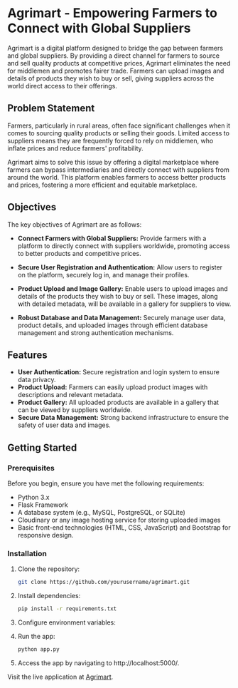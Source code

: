 # Agrimart - Empowering Farmers to Connect with Global Suppliers

Agrimart is a digital platform designed to bridge the gap between farmers and global suppliers. By providing a direct channel for farmers to source and sell quality products at competitive prices, Agrimart eliminates the need for middlemen and promotes fairer trade. Farmers can upload images and details of products they wish to buy or sell, giving suppliers across the world direct access to their offerings.

## Problem Statement

Farmers, particularly in rural areas, often face significant challenges when it comes to sourcing quality products or selling their goods. Limited access to suppliers means they are frequently forced to rely on middlemen, who inflate prices and reduce farmers' profitability. 

Agrimart aims to solve this issue by offering a digital marketplace where farmers can bypass intermediaries and directly connect with suppliers from around the world. This platform enables farmers to access better products and prices, fostering a more efficient and equitable marketplace.

## Objectives

The key objectives of Agrimart are as follows:

- **Connect Farmers with Global Suppliers:** Provide farmers with a platform to directly connect with suppliers worldwide, promoting access to better products and competitive prices.
  
- **Secure User Registration and Authentication:** Allow users to register on the platform, securely log in, and manage their profiles.

- **Product Upload and Image Gallery:** Enable users to upload images and details of the products they wish to buy or sell. These images, along with detailed metadata, will be available in a gallery for suppliers to view.

- **Robust Database and Data Management:** Securely manage user data, product details, and uploaded images through efficient database management and strong authentication mechanisms.

## Features

- **User Authentication:** Secure registration and login system to ensure data privacy.
- **Product Upload:** Farmers can easily upload product images with descriptions and relevant metadata.
- **Product Gallery:** All uploaded products are available in a gallery that can be viewed by suppliers worldwide.
- **Secure Data Management:** Strong backend infrastructure to ensure the safety of user data and images.



## Getting Started

### Prerequisites

Before you begin, ensure you have met the following requirements:
- Python 3.x
- Flask Framework
- A database system (e.g., MySQL, PostgreSQL, or SQLite)
- Cloudinary or any image hosting service for storing uploaded images
- Basic front-end technologies (HTML, CSS, JavaScript) and Bootstrap for responsive design.


### Installation

1. Clone the repository:
   ```bash
   git clone https://github.com/yourusername/agrimart.git

2. Install dependencies:
   ```bash
   pip install -r requirements.txt

3. Configure environment variables:

4. Run the app:
   ```bash
   python app.py

5. Access the app by navigating to http://localhost:5000/.


Visit the live application at [Agrimart](https://agrimart.onrender.com/).
